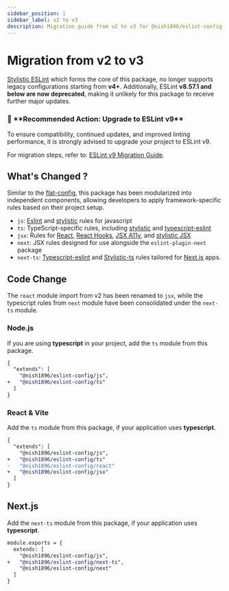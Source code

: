 ```yaml
---
sidebar_position: 1
sidebar_label: v2 to v3
description: Migration guide from v2 to v3 for @nish1896/eslint-config.
---
```


# Migration from v2 to v3

[Stylistic ESLint](https://eslint.style/guide/migration) which forms the core of this package,  no longer supports legacy configurations starting from **v4+**. Additionally, ESLint **v8.57.1 and below are now deprecated**, making it unlikely for this package to receive further major updates.

<h3>🚨 **Recommended Action: Upgrade to ESLint v9**</h3>

To ensure compatibility, continued updates, and improved linting performance, it is strongly advised to upgrade your project to ESLint v9.

For migration steps, refer to: [ESLint v9 Migration Guide](../eslint-8_to_9.md).


## What's Changed ?

Similar to the [flat-config](https://www.npmjs.com/package/@nish1896/eslint-flat-config), this package has been modularized into independent components, allowing developers to apply framework-specific rules based on their project setup.

- `js`: [Eslint](https://eslint.org/docs/latest/rules/) and [stylistic](https://eslint.style/packages/js) rules for javascript
- `ts`: TypeScript-specific rules, including [stylistic](https://eslint.style/packages/ts) and [typescript-eslint](https://typescript-eslint.io/rules/)
- `jsx`: Rules for [React](https://github.com/jsx-eslint/eslint-plugin-react/tree/master/docs/rules), [React Hooks](https://www.npmjs.com/package/eslint-plugin-react-hooks), [JSX A11y](https://github.com/jsx-eslint/eslint-plugin-jsx-a11y/tree/main?tab=readme-ov-file#supported-rules), and [stylistic JSX](https://eslint.style/packages/jsx)
- `next`:  JSX rules designed for use alongside the `eslint-plugin-next` package 
- `next-ts`: [Typescript-eslint](https://typescript-eslint.io/rules/) and [Stylistic-ts](https://eslint.style/packages/ts) rules tailored for [Next.js](https://nextjs.org/) apps.

## Code Change

The `react` module import from v2 has been renamed to `jsx`, while the typescript rules from `next` module have been consolidated under the `next-ts` module.


### Node.js

If you are using **typescript** in your project, add the `ts` module from this package.

```diff
{
  "extends": [
    "@nish1896/eslint-config/js",
+   "@nish1896/eslint-config/ts"
  ]
}
```

### React & Vite

Add the `ts` module from this package, if your application uses **typescript**.

```diff
{
  "extends": [
    "@nish1896/eslint-config/js",
+   "@nish1896/eslint-config/ts"
-   "@nish1896/eslint-config/react"
+   "@nish1896/eslint-config/jsx"
  ]
}
```

## Next.js

Add the `next-ts` module from this package, if your application uses **typescript**.

```diff
module.exports = {
  extends: [
    "@nish1896/eslint-config/js",
+   "@nish1896/eslint-config/next-ts",
    "@nish1896/eslint-config/next"
  ]
}
```
